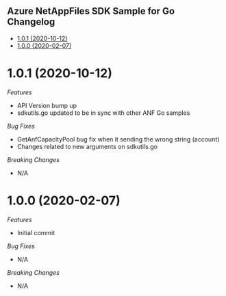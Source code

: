 ## Azure NetAppFiles SDK Sample for Go Changelog

- [1.0.1 (2020-10-12)](#101-2020-10-12)
- [1.0.0 (2020-02-07)](#100-2020-02-07)

# 1.0.1 (2020-10-12)

*Features*
* API Version bump up
* sdkutils.go updated to be in sync with other ANF Go samples

*Bug Fixes*
* GetAnfCapacityPool bug fix when it sending the wrong string (account)
* Changes related to new arguments on sdkutils.go

*Breaking Changes*
* N/A

# 1.0.0 (2020-02-07)

*Features*
* Initial commit

*Bug Fixes*
* N/A

*Breaking Changes*
* N/A
